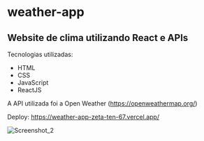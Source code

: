 # weather-app
## Website de clima utilizando React e APIs

Tecnologias utilizadas:
- HTML
- CSS
- JavaScript
- ReactJS

A API utilizada foi a Open Weather (https://openweathermap.org/)

Deploy: https://weather-app-zeta-ten-67.vercel.app/


![Screenshot_2](https://github.com/user-attachments/assets/9079eaee-664c-4324-8298-1b040dd8755c)
